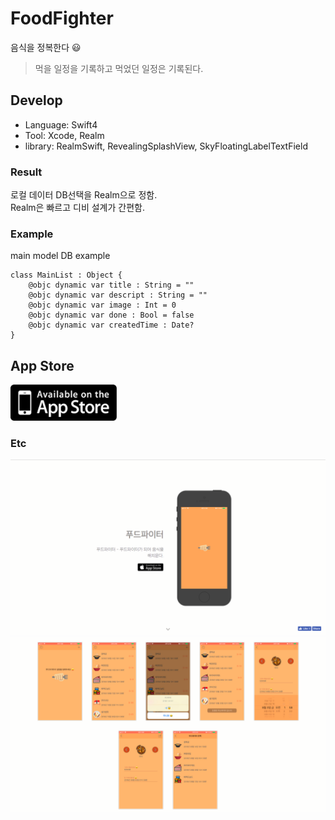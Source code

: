 # FoodFighter
음식을 정복한다 😃  
> 먹을 일정을 기록하고 먹었던 일정은 기록된다.

## Develop
- Language: Swift4
- Tool: Xcode, Realm
- library: RealmSwift, RevealingSplashView, SkyFloatingLabelTextField

### Result
로컬 데이터 DB선택을 Realm으로 정함.  
Realm은 빠르고 디비 설계가 간편함.

### Example
main model DB example
```
class MainList : Object {
    @objc dynamic var title : String = ""
    @objc dynamic var descript : String = ""
    @objc dynamic var image : Int = 0
    @objc dynamic var done : Bool = false
    @objc dynamic var createdTime : Date? 
}
```

## App Store
<a href="https://itunes.apple.com/us/app/%ED%91%B8%EB%93%9C%ED%8C%8C%EC%9D%B4%ED%84%B0/id1419747262?mt=8"><img src="./screenshot/AppStore.png" width="170" height="58"></a>

### Etc
![텍스트목록](./screenshot/web1.png)
![텍스트목록](./screenshot/web2.png)
